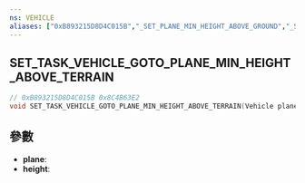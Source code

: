 ```yaml
---
ns: VEHICLE
aliases: ["0xB893215D8D4C015B","_SET_PLANE_MIN_HEIGHT_ABOVE_GROUND","_SET_PLANE_MIN_HEIGHT_ABOVE_TERRAIN"]
---
```

## SET_TASK_VEHICLE_GOTO_PLANE_MIN_HEIGHT_ABOVE_TERRAIN

```c
// 0xB893215D8D4C015B 0x8C4B63E2
void SET_TASK_VEHICLE_GOTO_PLANE_MIN_HEIGHT_ABOVE_TERRAIN(Vehicle plane, int height);
```


## 參數
* **plane**: 
* **height**: 

